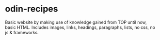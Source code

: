 # odin-recipes
Basic website by making use of knowledge gained from TOP until now, basic HTML. Includes images, links, headings, paragraphs, lists, no css, no js &amp; frameworks.
